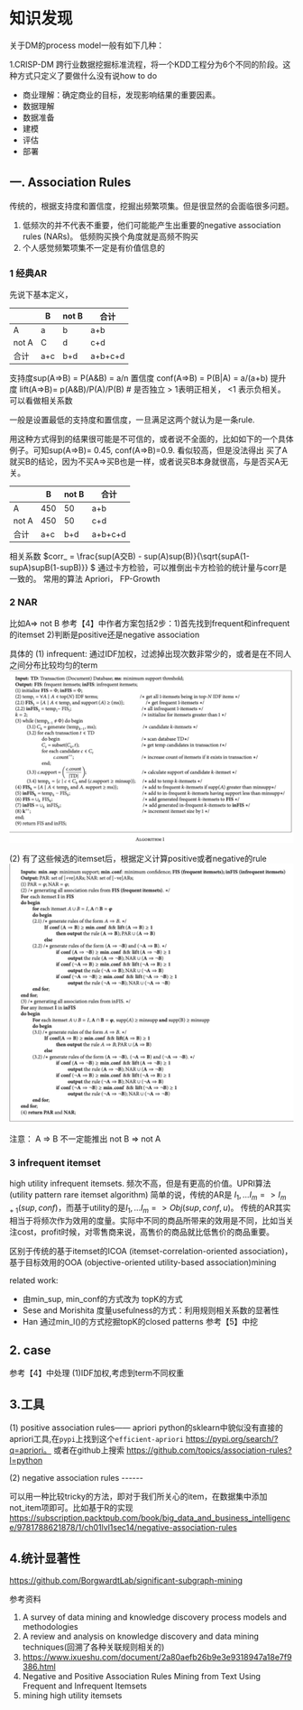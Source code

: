 # 知识发现

关于DM的process model一般有如下几种：

1.CRISP-DM 跨行业数据挖掘标准流程，将一个KDD工程分为6个不同的阶段。这种方式只定义了要做什么没有说how to do
- 商业理解：确定商业的目标，发现影响结果的重要因素。
- 数据理解
- 数据准备
- 建模
- 评估
- 部署



## 一. Association Rules


传统的，根据支持度和置信度，挖掘出频繁项集。但是很显然的会面临很多问题。
1) 低频次的并不代表不重要，他们可能能产生出重要的negative association rules (NARs)。 低频购买换个角度就是高频不购买
2) 个人感觉频繁项集不一定是有价值信息的


### 1 经典AR
先说下基本定义，


|   | B | not B | 合计 |
| --- | --- | --- | --- |
| A | a | b | a+b |
| not A | C | d | c+d |
| 合计 | a+c | b+d | a+b+c+d |


支持度sup(A=>B) = P(A&B) = a/n
置信度 conf(A=>B) = P(B|A) = a/(a+b)
提升度 lift(A=>B)= p(A&B)/P(A)/P(B)       # 是否独立 > 1表明正相关， <1 表示负相关。 可以看做相关系数

一般是设置最低的支持度和置信度，一旦满足这两个就认为是一条rule.

用这种方式得到的结果很可能是不可信的，或者说不全面的，比如如下的一个具体例子。可知sup(A=>B)= 0.45, conf(A=>B)=0.9. 看似较高，但是没法得出 买了A就买B的结论，因为不买A=>买B也是一样，或者说买B本身就很高，与是否买A无关。

|   | B | not B | 合计 |
| --- | --- | --- | --- |
| A | 450 | 50 | a+b |
| not A | 450 | 50 | c+d |
| 合计 | a+c | b+d | a+b+c+d |


相关系数 $corr_ = \frac{sup(A交B) - sup(A)sup(B)}{\sqrt{supA(1-supA)supB(1-supB)}} $
通过卡方检验，可以推倒出卡方检验的统计量与corr是一致的。
常用的算法 Apriori， FP-Growth

### 2 NAR
比如A=> not B
参考【4】中作者方案包括2步：1)首先找到frequent和infrequent的itemset   2)判断是positive还是negative association

具体的
(1) infrequent: 通过IDF加权，过滤掉出现次数非常少的，或者是在不同人之间分布比较均匀的term
![-w960](media/15867647063491/15868573761250.jpg)

(2) 有了这些候选的itemset后，根据定义计算positive或者negative的rule
![-w586](media/15867647063491/15868574713672.jpg)


注意：
 A => B 不一定能推出 not B => not A


### 3 infrequent itemset

high utility infrequent itemsets. 频次不高，但是有更高的价值。UPRI算法(utility pattern rare itemset algorithm)
简单的说，传统的AR是 $I_1,...I_m => I_{m+1}(sup, conf)$，而基于utility的是$I_1,...I_m => Obj(sup, conf, u)$。 传统的AR其实相当于将频次作为效用的度量。实际中不同的商品所带来的效用是不同，比如当关注cost，profit时候，对零售商来说，高售价的商品就比低售价的商品重要。

区别于传统的基于itemset的ICOA (itemset-correlation-oriented association)，基于目标效用的OOA (objective-oriented utility-based association)mining

related work:
- 由min_sup, min_conf的方式改为 topK的方式
- Sese and Morishita 度量usefulness的方式：利用规则相关系数的显著性
- Han 通过min_l()的方式挖掘topK的closed patterns
参考【5】中挖





## 2. case
参考【4】中处理 
(1)IDF加权,考虑到term不同权重


## 3.工具


(1) positive association rules—— apriori
python的sklearn中貌似没有直接的apriori工具,在`pypi`上找到这个`efficient-apriori` https://pypi.org/search/?q=apriori。 或者在github上搜索 https://github.com/topics/association-rules?l=python

(2) negative association rules ------

可以用一种比较tricky的方法，即对于我们所关心的item，在数据集中添加 not_item项即可。比如基于R的实现 https://subscription.packtpub.com/book/big_data_and_business_intelligence/9781788621878/1/ch01lvl1sec14/negative-association-rules





## 4.统计显著性

https://github.com/BorgwardtLab/significant-subgraph-mining


参考资料

1. A survey of data mining and knowledge discovery process models and methodologies
2. A review and analysis on knowledge discovery and data mining techniques(回溯了各种关联规则相关的)
3. https://www.ixueshu.com/document/2a80aefb26b9e3e9318947a18e7f9386.html
4. Negative and Positive Association Rules Mining from Text Using Frequent and Infrequent Itemsets
5. mining high utility itemsets